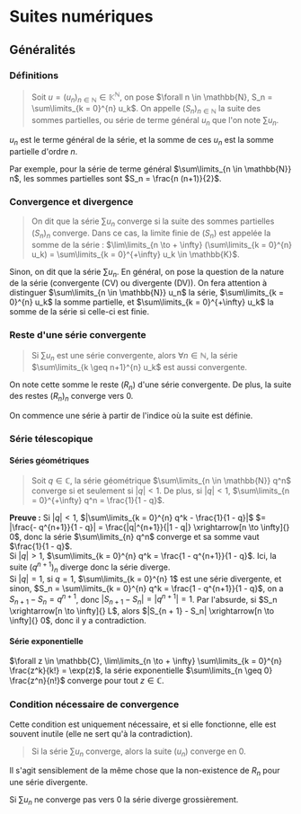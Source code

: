 # Suites numériques
## Généralités
### Définitions
> Soit $u = (u_n)_{n \in \mathbb{N}} \in \mathbb{K}^{\mathbb{N}}$, on pose $\forall n \in \mathbb{N}, S_n = \sum\limits_{k = 0}^{n} u_k$.
> On appelle $(S_n)_{n \in \mathbb{N}}$ la suite des sommes partielles, ou série
> de terme général $u_n$ que l'on note $\sum u_n$.

$u_n$ est le terme général de la série, et la somme de ces $u_n$ est la somme
partielle d'ordre $n$.

Par exemple, pour la série de terme général $\sum\limits_{n \in \mathbb{N}} n$,
les sommes partielles sont $S_n = \frac{n (n+1)}{2}$.

### Convergence et divergence
> On dit que la série $\sum u_n$ converge si la suite des sommes partielles
> $(S_n)_n$ converge. Dans ce cas, la limite finie de $(S_n)$ est appelée la somme
> de la série : $\lim\limits_{n \to + \infty} (\sum\limits_{k = 0}^{n} u_k) = \sum\limits_{k = 0}^{+\infty} u_k \in \mathbb{K}$.

Sinon, on dit que la série $\sum u_n$. En général, on pose la question de la
nature de la série (convergente (CV) ou divergente (DV)). On fera attention à
distinguer $\sum\limits_{n \in \mathbb{N}} u_n$ la série, $\sum\limits_{k = 0}^{n} u_k$ la somme partielle,
et $\sum\limits_{k = 0}^{+\infty} u_k$ la somme de la série si celle-ci est
finie.

### Reste d'une série convergente
> Si $\sum u_n$ est une série convergente, alors $\forall n \in \mathbb{N}$, la
> série $\sum\limits_{k \geq n+1}^{n} u_k$ est aussi convergente.

On note cette somme le reste $(R_n)$ d'une série convergente. De plus, la suite des restes $(R_n)_n$ converge vers $0$.

On commence une série à partir de l'indice où la suite est définie.

### Série télescopique
#### Séries géométriques
> Soit $q \in \mathbb{C}$, la série géométrique $\sum\limits_{n \in \mathbb{N}} q^n$
> converge si et seulement si $|q| < 1$. De plus, si $|q| < 1$, $\sum\limits_{n = 0}^{+\infty} q^n = \frac{1}{1 - q}$.

__Preuve :__ Si $|q| < 1$, $|\sum\limits_{k = 0}^{n} q^k - \frac{1}{1 - q}|$
$= |\frac{- q^{n+1}}{1 - q}| = \frac{|q|^{n+1}}{|1 - q|} \xrightarrow[n \to \infty]{} 0$,
donc la série $\sum\limits_{n} q^n$ converge et sa somme vaut $\frac{1}{1 - q}$.\
Si $|q| > 1$, $\sum\limits_{k = 0}^{n} q^k = \frac{1 - q^{n+1}}{1 - q}$. Ici, la
suite $(q^{n+1})_n$ diverge donc la série diverge.\
Si $|q| = 1$, si $q = 1$, $\sum\limits_{k = 0}^{n} 1$ est une série divergente,
et sinon, $S_n = \sum\limits_{k = 0}^{n} q^k = \frac{1 - q^{n+1}}{1 - q}$,
on a $S_{n + 1} - S_n = q^{n+1}$, donc $|S_{n+1} - S_n| = |q^{n+1}| = 1$. Par
l'absurde, si $S_n \xrightarrow[n \to \infty]{} L$, alors $|S_{n + 1} - S_n| \xrightarrow[n \to \infty]{} 0$,
donc il y a contradiction.

#### Série exponentielle
$\forall z \in \mathbb{C}, \lim\limits_{n \to + \infty} \sum\limits_{k = 0}^{n} \frac{z^k}{k!} = \exp(z)$,
la série exponentielle $\sum\limits_{n \geq 0} \frac{z^n}{n!}$ converge pour
tout $z \in \mathbb{C}$.

### Condition nécessaire de convergence
Cette condition est uniquement nécessaire, et si elle fonctionne, elle est
souvent inutile (elle ne sert qu'à la contradiction).

> Si la série $\sum u_n$ converge, alors la suite $(u_n)$ converge en $0$.

Il s'agit sensiblement de la même chose que la non-existence de $R_n$ pour une
série divergente.

Si $\sum u_n$ ne converge pas vers $0$ la série diverge grossièrement.
